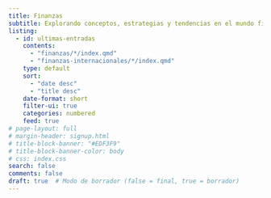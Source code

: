 ```yaml
---
title: Finanzas
subtitle: Explorando conceptos, estrategias y tendencias en el mundo financiero.
listing:
  - id: ultimas-entradas
    contents: 
      - "finanzas/*/index.qmd"
      - "finanzas-internacionales/*/index.qmd"
    type: default
    sort: 
      - "date desc"
      - "title desc"
    date-format: short
    filter-ui: true
    categories: numbered
    feed: true
# page-layout: full
# margin-header: signup.html
# title-block-banner: "#EDF3F9"
# title-block-banner-color: body
# css: index.css
search: false
comments: false
draft: true  # Modo de borrador (false = final, true = borrador)
---
```

